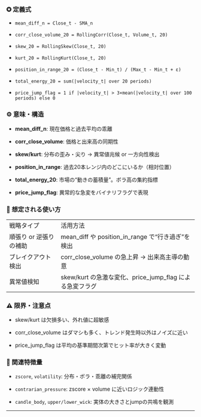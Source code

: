 ### ✪ 定義式

- `mean_diff_n = Close_t - SMA_n`
    
- `corr_close_volume_20 = RollingCorr(Close_t, Volume_t, 20)`
    
- `skew_20 = RollingSkew(Close_t, 20)`
    
- `kurt_20 = RollingKurt(Close_t, 20)`
    
- `position_in_range_20 = (Close_t - Min_t) / (Max_t - Min_t + ε)`
    
- `total_energy_20 = sum(|velocity_t| over 20 periods)`
    
- `price_jump_flag = 1 if |velocity_t| > 3×mean(|velocity_t| over 100 periods) else 0`
    

### ⚙️ 意味・構造

- **mean_diff_n**: 現在価格と過去平均の乖離
    
- **corr_close_volume**: 価格と出来高の同期性
    
- **skew/kurt**: 分布の歪み・尖り → 異常値兆候 or 一方向性検出
    
- **position_in_range**: 過去20本レンジ内のどこにいるか（相対位置）
    
- **total_energy_20**: 市場の“動きの蓄積量”。ボラ高の集約指標
    
- **price_jump_flag**: 異常的な急変をバイナリフラグで表現
    

### 🧐 想定される使い方

|               |                                           |
| ------------- | ----------------------------------------- |
| 戦略タイプ         | 活用方法                                      |
| 順張り or 逆張りの補助 | mean_diff や position_in_range で“行き過ぎ”を検出  |
| ブレイクアウト検出     | corr_close_volume の急上昇 → 出来高主導の動意         |
| 異常値検知         | skew/kurt の急激な変化、price_jump_flag による急変フラグ |

### ⚠️ 限界・注意点

- skew/kurt は欠損多い、外れ値に超敏感
    
- corr_close_volume はダマシも多く、トレンド発生時以外はノイズに近い
    
- price_jump_flag は平均の基準期間次第でヒット率が大きく変動
    

### 🔁 関連特徴量

- `zscore`, `volatility`: 分布・ボラ・乖離の補完関係
    
- `contrarian_pressure`: zscore × volume に近いロジック連動性
    
- `candle_body`, `upper/lower_wick`: 実体の大きさとjumpの共鳴を観測
    

---